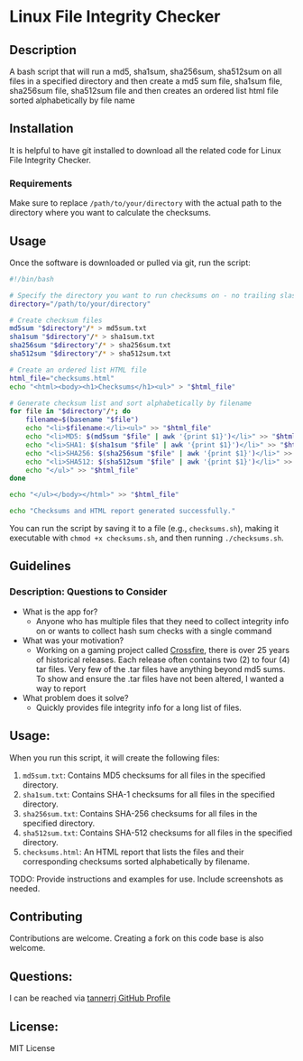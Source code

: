 # Linux File Integrity Checker

## Description

A bash script that will run a md5, sha1sum, sha256sum, sha512sum on all files in a specified directory and then create a md5 sum file, sha1sum file, sha256sum file, sha512sum file and then creates an ordered list html file sorted alphabetically by file name

## Installation

It is helpful to have git installed to download all the related code for Linux File Integrity Checker.

### Requirements

Make sure to replace `/path/to/your/directory` with the actual path to the directory where you want to calculate the checksums.

## Usage

Once the software is downloaded or pulled via git, run the script:

```bash
#!/bin/bash

# Specify the directory you want to run checksums on - no trailing slash at the end of the directory path or else it will mess up with the summary info
directory="/path/to/your/directory"

# Create checksum files
md5sum "$directory"/* > md5sum.txt
sha1sum "$directory"/* > sha1sum.txt
sha256sum "$directory"/* > sha256sum.txt
sha512sum "$directory"/* > sha512sum.txt

# Create an ordered list HTML file
html_file="checksums.html"
echo "<html><body><h1>Checksums</h1><ul>" > "$html_file"

# Generate checksum list and sort alphabetically by filename
for file in "$directory"/*; do
    filename=$(basename "$file")
    echo "<li>$filename:</li><ul>" >> "$html_file"
    echo "<li>MD5: $(md5sum "$file" | awk '{print $1}')</li>" >> "$html_file"
    echo "<li>SHA1: $(sha1sum "$file" | awk '{print $1}')</li>" >> "$html_file"
    echo "<li>SHA256: $(sha256sum "$file" | awk '{print $1}')</li>" >> "$html_file"
    echo "<li>SHA512: $(sha512sum "$file" | awk '{print $1}')</li>" >> "$html_file"
    echo "</ul>" >> "$html_file"
done

echo "</ul></body></html>" >> "$html_file"

echo "Checksums and HTML report generated successfully."
```

You can run the script by saving it to a file (e.g., `checksums.sh`), making it executable with `chmod +x checksums.sh`, and then running `./checksums.sh`.

## Guidelines

### Description: Questions to Consider

 * What is the app for?
   * Anyone who has multiple files that they need to collect integrity info on or wants to collect hash sum checks with a single command
 * What was your motivation?
   * Working on a gaming project called [Crossfire](https://sourceforge.net/projects/crossfire/), there is over 25 years of historical releases. Each release often contains two (2) to four (4) tar files. Very few of the .tar files have anything beyond md5 sums. To show and ensure the .tar files have not been altered, I wanted a way to report 
 * What problem does it solve?
   * Quickly provides file integrity info for a long list of files.


## Usage:

When you run this script, it will create the following files:

 1. `md5sum.txt`: Contains MD5 checksums for all files in the specified directory.
 2. `sha1sum.txt`: Contains SHA-1 checksums for all files in the specified directory.
 3. `sha256sum.txt`: Contains SHA-256 checksums for all files in the specified directory.
 4. `sha512sum.txt`: Contains SHA-512 checksums for all files in the specified directory.
 5. `checksums.html`: An HTML report that lists the files and their corresponding checksums sorted alphabetically by filename.

TODO: Provide instructions and examples for use. Include screenshots as needed.

## Contributing

Contributions are welcome. Creating a fork on this code base is also welcome.

## Questions:

I can be reached via [tannerrj GitHub Profile](https://github.com/tannerrj)

## License:

MIT License
